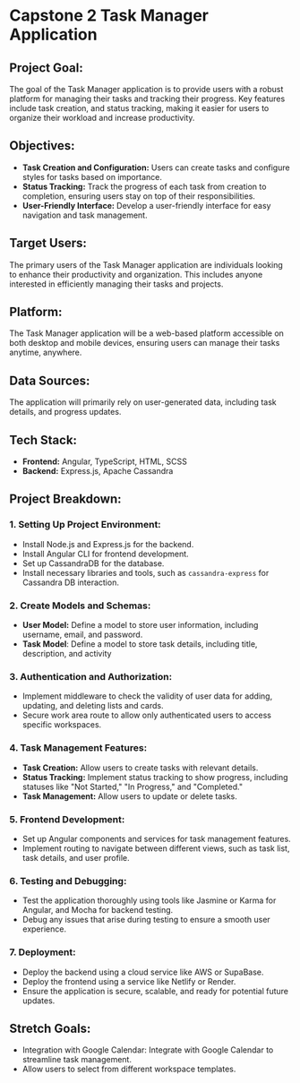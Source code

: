 # Capstone 2 Task Manager Application

## Project Goal: 

The goal of the Task Manager application is to provide users with a robust platform for managing their tasks and tracking their progress. Key features include task creation, and status tracking, making it easier for users to organize their workload and increase productivity.

## Objectives:
- **Task Creation and Configuration:** Users can create tasks and configure styles for tasks based on importance.
- **Status Tracking:** Track the progress of each task from creation to completion, ensuring users stay on top of their responsibilities.
- **User-Friendly Interface:** Develop a user-friendly interface for easy navigation and task management.

## Target Users: 
The primary users of the Task Manager application are individuals looking to enhance their productivity and organization. This includes anyone interested in efficiently managing their tasks and projects.

## Platform: 
The Task Manager application will be a web-based platform accessible on both desktop and mobile devices, ensuring users can manage their tasks anytime, anywhere.

## Data Sources:
The application will primarily rely on user-generated data, including task details, and progress updates.

## Tech Stack:
- **Frontend:** Angular, TypeScript, HTML, SCSS
- **Backend:** Express.js, Apache Cassandra

## Project Breakdown:
### 1. Setting Up Project Environment:
- Install Node.js and Express.js for the backend.
- Install Angular CLI for frontend development.
- Set up CassandraDB for the database.
- Install necessary libraries and tools, such as `cassandra-express` for Cassandra DB interaction.

### 2. Create Models and Schemas:
- **User Model:** Define a model to store user information, including username, email, and password.
- **Task Model**: Define a model to store task details, including title, description, and activity

### 3. Authentication and Authorization:
- Implement middleware to check the validity of user data for adding, updating, and deleting lists and cards.
- Secure work area route to allow only authenticated users to access specific workspaces.

### 4. Task Management Features:
- **Task Creation:** Allow users to create tasks with relevant details.
- **Status Tracking:** Implement status tracking to show progress, including statuses like "Not Started," "In Progress," and "Completed."
- **Task Management:** Allow users to update or delete tasks.

### 5. Frontend Development:
- Set up Angular components and services for task management features.
- Implement routing to navigate between different views, such as task list, task details, and user profile.

### 6. Testing and Debugging:
- Test the application thoroughly using tools like Jasmine or Karma for Angular, and Mocha for backend testing.
- Debug any issues that arise during testing to ensure a smooth user experience.

### 7. Deployment:
- Deploy the backend using a cloud service like AWS or SupaBase.
- Deploy the frontend using a service like Netlify or Render.
- Ensure the application is secure, scalable, and ready for potential future updates.

## Stretch Goals:
- Integration with Google Calendar: Integrate with Google Calendar to streamline task management.
- Allow users to select from different workspace templates.
